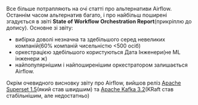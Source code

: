 Все більше потрапляють на очі статті про альтернативи Airflow. Останнім часом альтернатив багато, і про найбільш поширені згадується в звіті __State of Workflow Orchestration Report__(прикріплю до допису). Основне зі звіту: 
- вибірка доволі незначна та здебільшого серед невеликих компаній(60% компаній чисельністю <500 осіб) 
- оркестрацією здебільшого користуються Дата Інженери(не ML інженери ж)
- найпопулярнішим і найпоширенішим оркестратором залишається Airflow.

Окрім очевидного висновку звіту про Airflow, вийшов реліз [Apache Superset 1.5](https://preset.io/blog/apache-superset-1-5-release-notes/)(який став швидшим) та [Apache Kafka 3.2](https://www.confluent.io/blog/apache-kafka-3-2-0-new-features-and-updates/)(KRaft став стабільнішим, але недостатньо)